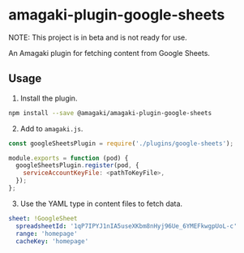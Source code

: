 # amagaki-plugin-google-sheets

NOTE: This project is in beta and is not ready for use.

An Amagaki plugin for fetching content from Google Sheets.

## Usage

1. Install the plugin.

```bash
npm install --save @amagaki/amagaki-plugin-google-sheets
```

2. Add to `amagaki.js`.

```js
const googleSheetsPlugin = require('./plugins/google-sheets');

module.exports = function (pod) {
  googleSheetsPlugin.register(pod, {
    serviceAccountKeyFile: <pathToKeyFile>,
  });
};
```

3. Use the YAML type in content files to fetch data.

```yaml
sheet: !GoogleSheet
  spreadsheetId: '1qP7IPYJ1nIA5useXKbm8nHyj96Ue_6YMEFkwgpUoL-c'
  range: 'homepage'
  cacheKey: 'homepage'
```